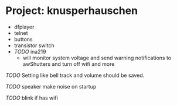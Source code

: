 # Project: knusperhauschen

* dfplayer
* telnet
* buttons
* transistor switch
* *TODO* ina219
  * will monitor system voltage and send warning notifications to awShutters
    and turn off wifi and more

*TODO* Setting like bell track and volume should be saved.

*TODO* speaker make noise on startup

*TODO* blink if has wifi
